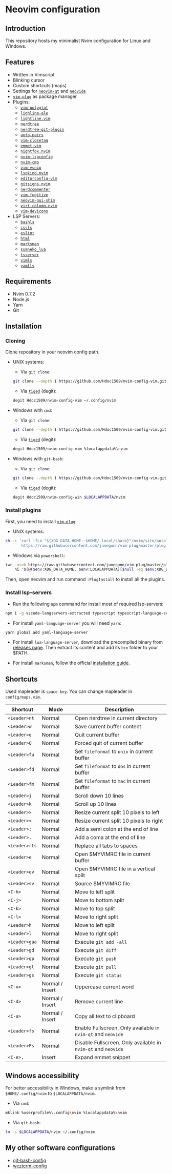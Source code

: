 # Neovim configuration

## Introduction

This repository hosts my minimalist Nvim configuration for Linux and Windows.

## Features

- Written in Vimscript
- Blinking cursor
- Custom shortcuts (maps)
- Settings for [`neovim-qt`](https://github.com/equalsraf/neovim-qt) and [`neovide`](https://github.com/neovide/neovide)
- [`vim-plug`](https://github.com/junegunn/vim-plug) as package manager
- Plugins:
  - [`vim-polyglot`](https://github.com/sheerun/vim-polyglot)
  - [`lighline-ale`](https://github.com/maximbaz/lightline-ale)
  - [`lightline.vim`](https://github.com/itchyny/lightline.vim)
  - [`nerdtree`](https://github.com/scrooloose/nerdtree-project-plugin)
  - [`nerdtree-git-plugin`](https://github.com/Xuyuanp/nerdtree-git-plugin)
  - [`auto-pairs`](https://github.com/jiangmiao/auto-pairs)
  - [`vim-closetag`](https://github.com/alvan/vim-closetag)
  - [`emmet-vim`](https://github.com/mattn/emmet-vim)
  - [`nightfox.nvim`](https://github.com/EdenEast/nightfox.nvim)
  - [`nvim-lspconfig`](https://github.com/neovim/nvim-lspconfig)
  - [`nvim-cmp`](https://github.com/hrsh7th/nvim-cmp/)
  - [`vim-vsnip`](https://github.com/hrsh7th/vim-vsnip)
  - [`lspkind.nvim`](https://github.com/onsails/lspkind.nvim)
  - [`editorconfig-vim`](https://github.com/editorconfig/editorconfig-vim)
  - [`gitsigns.nvim`](https://github.com/lewis6991/gitsigns.nvim)
  - [`nerdcommenter`](https://github.com/scrooloose/nerdcommenter)
  - [`vim-fugitive`](https://github.com/tpope/vim-fugitive)
  - [`neovim-gui-shim`](https://github.com/equalsraf/neovim-gui-shim)
  - [`virt-column.nvim`](https://github.com/lukas-reineke/virt-column.nvim)
  - [`vim-devicons`](https://github.com/ryanoasis/vim-devicons)
- LSP Servers:
  - [`bashls`](https://github.com/neovim/nvim-lspconfig/blob/master/doc/server_configurations.md#bashls)
  - [`cssls`](https://github.com/neovim/nvim-lspconfig/blob/master/doc/server_configurations.md#cssls)
  - [`eslint`](https://github.com/neovim/nvim-lspconfig/blob/master/doc/server_configurations.md#eslint)
  - [`html`](https://github.com/neovim/nvim-lspconfig/blob/master/doc/server_configurations.md#html)
  - [`marksman`](https://github.com/neovim/nvim-lspconfig/blob/master/doc/server_configurations.md#marksman)
  - [`sumneko_lua`](https://github.com/neovim/nvim-lspconfig/blob/master/doc/server_configurations.md#sumneko_lua)
  - [`tsserver`](https://github.com/neovim/nvim-lspconfig/blob/master/doc/server_configurations.md#tsserver)
  - [`vimls`](https://github.com/neovim/nvim-lspconfig/blob/master/doc/server_configurations.md#vimls)
  - [`yamlls`](https://github.com/neovim/nvim-lspconfig/blob/master/doc/server_configurations.md#yamlls)

## Requirements

- Nvim 0.7.2
- Node.js
- Yarn
- Git

## Installation

### Cloning

Clone repository in your neovim config path.

- UNIX systems:

    - Via `git clone`:

    ```sh
    git clone --depth 1 https://github.com/Hdoc1509/nvim-config-vim.git ~/.config/nvim
    ```

    - Via [`tiged`](https://github.com/tiged/tiged) (degit):

    ```sh
    degit Hdoc1509/nvim-config-vim ~/.config/nvim
    ```

- Windows with `cmd`:

    - Via `git clone`:

    ```sh
    git clone --depth 1 https://github.com/Hdoc1509/nvim-config-vim.git %localappdata%\nvim
    ```

    - Via [`tiged`](https://github.com/tiged/tiged) (degit):

    ```sh
    degit Hdoc1509/nvim-config-vim %localappdata%\nvim
    ```

- Windows with `git-bash`:

    - Via `git clone`:

    ```sh
    git clone --depth 1 https://github.com/Hdoc1509/nvim-config-vim.git $LOCALAPPDATA/nvim
    ```

    - Via [`tiged`](https://github.com/tiged/tiged) (degit):

    ```sh
    degit Hdoc1509/nvim-config-win $LOCALAPPDATA/nvim
    ```

### Install plugins

First, you need to install [`vim-plug`](https://github.com/junegunn/vim-plug):

- UNIX systems:

```sh
sh -c 'curl -fLo "${XDG_DATA_HOME:-$HOME/.local/share}"/nvim/site/autoload/plug.vim --create-dirs \
       https://raw.githubusercontent.com/junegunn/vim-plug/master/plug.vim'
```

- Windows via `powershell`:

```sh
iwr -useb https://raw.githubusercontent.com/junegunn/vim-plug/master/plug.vim |`
    ni "$(@($env:XDG_DATA_HOME, $env:LOCALAPPDATA)[$null -eq $env:XDG_DATA_HOME])/nvim-data/site/autoload/plug.vim" -Force
```

Then, open neovim and run command `:PlugInstall` to install all the plugins.

### Install lsp-servers

- Run the following `npm` command for install most of required lsp-servers:

```sh
npm i -g vscode-langservers-extracted typescript typescript-language-server vim-language-server bash-language-server
```

- For install `yaml-language-server` you will need `yarn`:

```sh
yarn global add yaml-language-server
```

- For install `lua-language-server`, download the precompiled binary from [releases page](https://github.com/sumneko/lua-language-server/releases). Then extract its content and add its `bin` folder to your $PATH.

- For install `marksman`, follow the official [installation guide](https://github.com/artempyanykh/marksman#how-to-install).

## Shortcuts

Used mapleader is `space key`. You can change mapleader in `config/maps.vim`.

| Shortcut      | Mode            | Description                                                   |
|---------------|-----------------|---------------------------------------------------------------|
| `<Leader>nt`  | Normal          | Open nerdtree in current directory                            |
| `<Leader>w`   | Normal          | Save current buffer content                                   |
| `<Leader>q`   | Normal          | Quit current buffer                                           |
| `<Leader>Q`   | Normal          | Forced quit of current buffer                                 |
| `<Leader>fu`  | Normal          | Set `fileformat` to `unix` in current buffer                  |
| `<Leader>fd`  | Normal          | Set `fileformat` to `dos` in current buffer                   |
| `<Leader>fm`  | Normal          | Set `fileformat` to `mac` in current buffer                   |
| `<Leader>j`   | Normal          | Scroll down 10 lines                                          |
| `<Leader>k`   | Normal          | Scroll up 10 lines                                            |
| `<Leader>>`   | Normal          | Resize current split 10 pixels to left                        |
| `<Leader><`   | Normal          | Resize current split 10 pixels to right                       |
| `<Leader>;`   | Normal          | Add a semi colon at the end of line                           |
| `<Leader>,`   | Normal          | Add a coma at the end of line                                 |
| `<Leader>rts` | Normal          | Replace all tabs to spaces                                    |
| `<Leader>e`   | Normal          | Open $MYVIMRC file in current buffer                          |
| `<Leader>ev`  | Normal          | Open $MYVIMRC file in a vertical split                        |
| `<Leader>sv`  | Normal          | Source $MYVIMRC file                                          |
| `<C-h>`       | Normal          | Move to left split                                            |
| `<C-j>`       | Normal          | Move to bottom split                                          |
| `<C-k>`       | Normal          | Move to top split                                             |
| `<C-l>`       | Normal          | Move to right split                                           |
| `<Leader>h`   | Normal          | Move to left split                                            |
| `<Leader>l`   | Normal          | Move to right split                                           |
| `<Leader>gaa` | Normal          | Execute `git add -all`                                        |
| `<Leader>gd`  | Normal          | Execute `git diff`                                            |
| `<Leader>gp`  | Normal          | Execute `git push`                                            |
| `<Leader>gl`  | Normal          | Execute `git pull`                                            |
| `<Leader>gs`  | Normal          | Execute `git status`                                          |
| `<C-u>`       | Normal / Insert | Uppercase current word                                        |
| `<C-d>`       | Normal / Insert | Remove current line                                           |
| `<C-a>`       | Normal / Insert | Copy all text to clipboard                                    |
| `<Leader>fs`  | Normal          | Enable Fullscreen. Only available in `nvim-qt` and `neovide`  |
| `<Leader>Fs`  | Normal          | Disable Fullscreen. Only available in `nvim-qt` and `neovide` |
| `<C-e>,`      | Insert          | Expand emmet snippet                                          |

## Windows accessibility

For better accessibility in Windows, make a symlink from `$HOME/.config/nvim` to `$LOCALAPPDATA/nvim`.

- Via `cmd`:

```sh
mklink %userprofile%\.config\nvim %localappdata%\nvim
```

- Via `git-bash`:

```sh
ln -s $LOCALAPPDATA/nvim ~/.config/nvim
```

## My other software configurations

- [git-bash-config](https://github.com/Hdoc1509/git-bash-config)
- [wezterm-config](https://github.com/Hdoc1509/wezterm-config)

